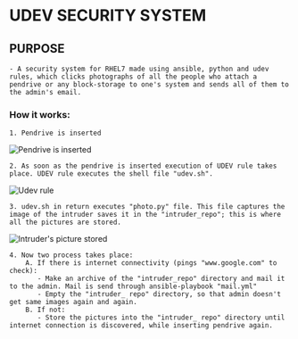# UDEV SECURITY SYSTEM

## PURPOSE
    - A security system for RHEL7 made using ansible, python and udev rules, which clicks photographs of all the people who attach a pendrive or any block-storage to one's system and sends all of them to the admin's email.

### How it works:
    1. Pendrive is inserted
![Pendrive is inserted](https://github.com/pangit96/udev_security/tree/master/screenshots/pendrive_inserted.png)

    2. As soon as the pendrive is inserted execution of UDEV rule takes place. UDEV rule executes the shell file "udev.sh".
![Udev rule](https://github.com/pangit96/udev_security/tree/master/screenshots/dir_udev.png)

    3. udev.sh in return executes "photo.py" file. This file captures the image of the intruder saves it in the "intruder_repo"; this is where all the pictures are stored.
![Intruder's picture stored](https://github.com/pangit96/udev_security/tree/master/screenshots/intruder_directory.png)

    
    4. Now two process takes place:
        A. If there is internet connectivity (pings "www.google.com" to check):
           - Make an archive of the "intruder_repo" directory and mail it to the admin. Mail is send through ansible-playbook "mail.yml"
           - Empty the "intruder_ repo" directory, so that admin doesn't get same images again and again.
        B. If not:
           - Store the pictures into the "intruder_ repo" directory until internet connection is discovered, while inserting pendrive again.
    


        

